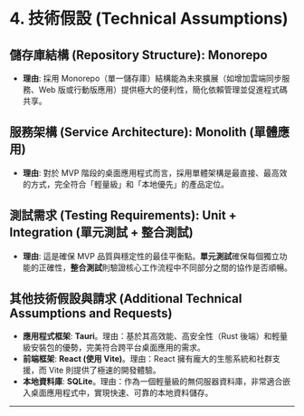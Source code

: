 # 4. 技術假設 (Technical Assumptions)

## 儲存庫結構 (Repository Structure): Monorepo
* **理由**: 採用 Monorepo（單一儲存庫）結構能為未來擴展（如增加雲端同步服務、Web 版或行動版應用）提供極大的便利性，簡化依賴管理並促進程式碼共享。

## 服務架構 (Service Architecture): Monolith (單體應用)
* **理由**: 對於 MVP 階段的桌面應用程式而言，採用單體架構是最直接、最高效的方式，完全符合「輕量級」和「本地優先」的產品定位。

## 測試需求 (Testing Requirements): Unit + Integration (單元測試 + 整合測試)
* **理由**: 這是確保 MVP 品質與穩定性的最佳平衡點。**單元測試**確保每個獨立功能的正確性，**整合測試**則驗證核心工作流程中不同部分之間的協作是否順暢。

## 其他技術假設與請求 (Additional Technical Assumptions and Requests)
* **應用程式框架**: **Tauri**。理由：基於其高效能、高安全性（Rust 後端）和輕量級安裝包的優勢，完美符合跨平台桌面應用的需求。
* **前端框架**: **React (使用 Vite)**。理由：React 擁有龐大的生態系統和社群支援，而 Vite 則提供了極速的開發體驗。
* **本地資料庫**: **SQLite**。理由：作為一個輕量級的無伺服器資料庫，非常適合嵌入桌面應用程式中，實現快速、可靠的本地資料儲存。

---
